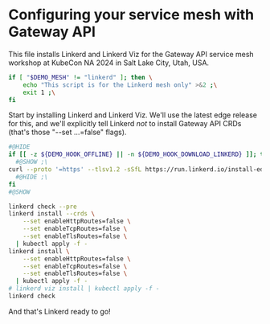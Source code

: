 # Configuring your service mesh with Gateway API

This file installs Linkerd and Linkerd Viz for the Gateway API service mesh
workshop at KubeCon NA 2024 in Salt Lake City, Utah, USA.

<!--
SPDX-FileCopyrightText: 2022-2024 Buoyant Inc.
SPDX-License-Identifier: Apache-2.0

Things in Markdown comments are safe to ignore when reading this later. When
executing this with [demosh], things after the horizontal rule below (which
is just before a commented `@SHOW` directive) will get displayed.
-->

```bash
if [ "$DEMO_MESH" != "linkerd" ]; then \
	echo "This script is for the Linkerd mesh only" >&2 ;\
	exit 1 ;\
fi
```

<!-- @SHOW -->

Start by installing Linkerd and Linkerd Viz. We'll use the latest edge
release for this, and we'll explicitly tell Linkerd _not_ to install
Gateway API CRDs (that's those "--set ...=false" flags).

```bash
#@HIDE
if [[ -z ${DEMO_HOOK_OFFLINE} || -n ${DEMO_HOOK_DOWNLOAD_LINKERD} ]]; then \
  #@SHOW ;\
curl --proto '=https' --tlsv1.2 -sSfL https://run.linkerd.io/install-edge | LINKERD2_VERSION=edge-24.10.4 sh ;\
  #@HIDE ;\
fi
#@SHOW

linkerd check --pre
linkerd install --crds \
    --set enableHttpRoutes=false \
    --set enableTcpRoutes=false \
    --set enableTlsRoutes=false \
  | kubectl apply -f -
linkerd install \
    --set enableHttpRoutes=false \
    --set enableTcpRoutes=false \
    --set enableTlsRoutes=false \
  | kubectl apply -f -
# linkerd viz install | kubectl apply -f -
linkerd check
```

And that's Linkerd ready to go!
